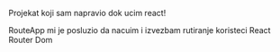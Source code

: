 Projekat koji sam napravio dok ucim react!

RouteApp mi je posluzio da nacuim i izvezbam rutiranje koristeci React Router Dom
